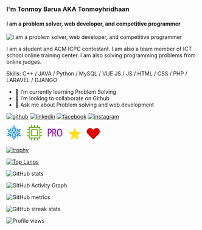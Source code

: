 ### I'm Tonmoy Barua AKA Tonmoyhridhaan
#### I am a problem solver, web developer, and competitive programmer
![I am a problem solver, web developer, and competitive programmer](https://scontent.fdac37-1.fna.fbcdn.net/v/t1.6435-9/133770889_706912226880276_1933323824114597829_n.jpg?_nc_cat=103&ccb=1-5&_nc_sid=730e14&_nc_eui2=AeEcfh3kNpof0JCwMDO2I7x_lMiKx_0WDzyUyIrH_RYPPB-MKjliIVPAkral47CBlNsk6qpAvVukIgtS8sWSaZsg&_nc_ohc=YebWmqjceZwAX8-EKxX&tn=ZfQUHc6XNvQwszyV&_nc_ht=scontent.fdac37-1.fna&oh=00_AT_6boAnsBK7wqx8CmI169AqGJYRtHVa3CZA6s02urvKpQ&oe=61FC1721)

I am a student and ACM ICPC contestant. I am also a team member of ICT school online training center. I am also solving programming problems from online judges. 

Skills: C++ / JAVA / Python / MySQL / VUE JS  / JS / HTML / CSS / PHP / LARAVEL / DJANGO

- 🌱 I’m currently learning Problem Solving 
- 👯 I’m looking to collaborate on Github 
- 💬 Ask me about Problem solving and web development 


[<img src='https://cdn.jsdelivr.net/npm/simple-icons@3.0.1/icons/github.svg' alt='github' height='40'>](https://github.com/Tonmoyhridhaan)  [<img src='https://cdn.jsdelivr.net/npm/simple-icons@3.0.1/icons/linkedin.svg' alt='linkedin' height='40'>](https://www.linkedin.com/in/https://www.linkedin.com/in/tonmoy-barua-//)  [<img src='https://cdn.jsdelivr.net/npm/simple-icons@3.0.1/icons/facebook.svg' alt='facebook' height='40'>](https://www.facebook.com/https://www.facebook.com/tonmoyhridhan.hridhan)  [<img src='https://cdn.jsdelivr.net/npm/simple-icons@3.0.1/icons/instagram.svg' alt='instagram' height='40'>](https://www.instagram.com/tonmoy_hridhaan/)  

<a href='https://archiveprogram.github.com/'><img src='https://raw.githubusercontent.com/acervenky/animated-github-badges/master/assets/acbadge.gif' width='40' height='40'></a> <a href='https://docs.github.com/en/developers'><img src='https://raw.githubusercontent.com/acervenky/animated-github-badges/master/assets/devbadge.gif' width='40' height='40'></a> <a href='https://github.com/pricing'><img src='https://raw.githubusercontent.com/acervenky/animated-github-badges/master/assets/pro.gif' width='40' height='40'></a> <a href='https://stars.github.com/'><img src='https://raw.githubusercontent.com/acervenky/animated-github-badges/master/assets/starbadge.gif' width='35' height='35'></a> <a href='https://docs.github.com/en/github/supporting-the-open-source-community-with-github-sponsors'><img src='https://raw.githubusercontent.com/acervenky/animated-github-badges/master/assets/sponsorbadge.gif' width='35' height='35'></a> 

[![trophy](https://github-profile-trophy.vercel.app/?username=Tonmoyhridhaan)](https://github.com/ryo-ma/github-profile-trophy)

[![Top Langs](https://github-readme-stats.vercel.app/api/top-langs/?username=Tonmoyhridhaan)](https://github.com/anuraghazra/github-readme-stats)

![GitHub stats](https://github-readme-stats.vercel.app/api?username=Tonmoyhridhaan&show_icons=true)  

![GitHub Activity Graph](https://activity-graph.herokuapp.com/graph?username=Tonmoyhridhaan)  

![GitHub metrics](https://metrics.lecoq.io/Tonmoyhridhaan)  

![GitHub streak stats](https://github-readme-streak-stats.herokuapp.com/?user=Tonmoyhridhaan)  

![Profile views](https://gpvc.arturio.dev/Tonmoyhridhaan)  
